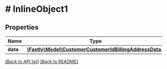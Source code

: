 # # InlineObject1

## Properties

Name | Type | Description | Notes
------------ | ------------- | ------------- | -------------
**data** | [**\Fastly\Model\CustomerCustomerIdBillingAddressData1**](CustomerCustomerIdBillingAddressData1.md) |  | [optional]

[[Back to API list]](../../README.md#endpoints) [[Back to README]](../../README.md)
